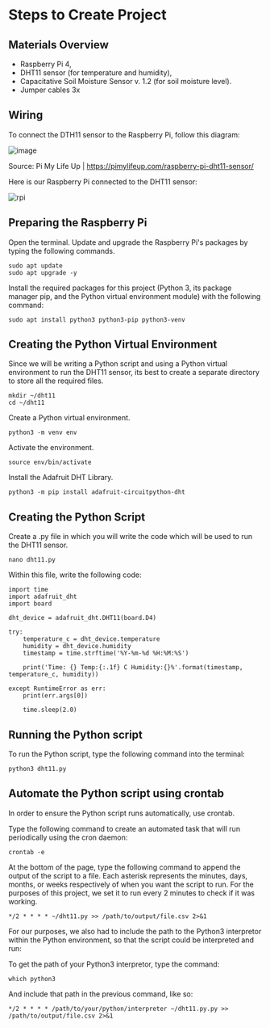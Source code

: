 # Steps to Create Project

## Materials Overview
- Raspberry Pi 4,
- DHT11 sensor (for temperature and humidity),
- Capacitative Soil Moisture Sensor v. 1.2 (for soil moisture level).
- Jumper cables 3x

## Wiring
To connect the DTH11 sensor to the Raspberry Pi, follow this diagram:

![image](https://github.com/AyeshaUllah/UnixGreenhouse/assets/123969109/514b1aa4-6d48-4fc2-811e-362775913bf6)

Source: Pi My Life Up | https://pimylifeup.com/raspberry-pi-dht11-sensor/

Here is our Raspberry Pi connected to the DHT11 sensor:

![rpi](https://github.com/AyeshaUllah/UnixGreenhouse/assets/123969109/0c7721c5-6e23-4a0c-84ec-4bf786d446ee)

## Preparing the Raspberry Pi
Open the terminal. Update and upgrade the Raspberry Pi's packages by typing the following commands.
```
sudo apt update
sudo apt upgrade -y
```

Install the required packages for this project (Python 3, its package manager pip, and the Python virtual environment module) with the following command:
```
sudo apt install python3 python3-pip python3-venv
```

## Creating the Python Virtual Environment
Since we will be writing a Python script and using a Python virtual environment to run the DHT11 sensor, its best to create a separate directory to store all the required files.
```
mkdir ~/dht11
cd ~/dht11
```

Create a Python virtual environment.
```
python3 -m venv env
```

Activate the environment.
```
source env/bin/activate
```

Install the Adafruit DHT Library.
```
python3 -m pip install adafruit-circuitpython-dht
```

## Creating the Python Script
Create a .py file in which you will write the code which will be used to run the DHT11 sensor.
```
nano dht11.py
```

Within this file, write the following code:
```
import time
import adafruit_dht
import board

dht_device = adafruit_dht.DHT11(board.D4)

try:
    temperature_c = dht_device.temperature
    humidity = dht_device.humidity
    timestamp = time.strftime('%Y-%m-%d %H:%M:%S')

    print('Time: {} Temp:{:.1f} C Humidity:{}%'.format(timestamp, temperature_c, humidity))

except RuntimeError as err:
    print(err.args[0])

    time.sleep(2.0)
```

## Running the Python script
To run the Python script, type the following command into the terminal:
```
python3 dht11.py
```

## Automate the Python script using crontab
In order to ensure the Python script runs automatically, use crontab. 

Type the following command to create an automated task that will run periodically using the cron daemon:
```
crontab -e
```

At the bottom of the page, type the following command to append the output of the script to a file. Each asterisk represents the minutes, days, months, or weeks respectively of when you want the script to run. For the purposes of this project, we set it to run every 2 minutes to check if it was working.
```
*/2 * * * * ~/dht11.py >> /path/to/output/file.csv 2>&1
```

For our purposes, we also had to include the path to the Python3 interpretor within the Python environment, so that the script could be interpreted and run: 

To get the path of your Python3 interpretor, type the command:
```
which python3
```

And include that path in the previous command, like so: 

```
*/2 * * * * /path/to/your/python/interpreter ~/dht11.py.py >> /path/to/output/file.csv 2>&1
```
